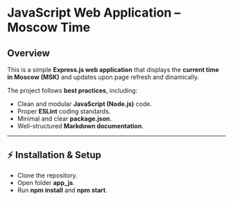 # JavaScript Web Application – Moscow Time

## Overview
This is a simple **Express.js web application** that displays the **current time in Moscow (MSK)** and updates upon page refresh and dinamically.  

The project follows **best practices**, including:
- Clean and modular **JavaScript (Node.js)** code.
- Proper **ESLint** coding standards.
- Minimal and clear **package.json**.
- Well-structured **Markdown documentation**.

---

## ⚡ Installation & Setup 
- Clone the repository.
- Open folder **app_js**.
- Run **npm install** and **npm start**.
